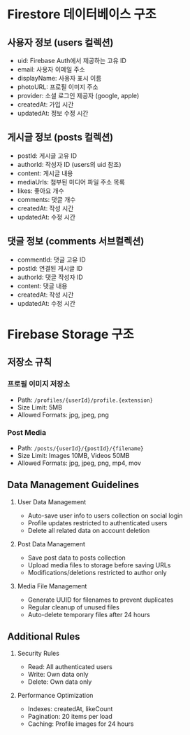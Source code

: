 # Firestore 데이터베이스 구조

## 사용자 정보 (users 컬렉션)

- uid: Firebase Auth에서 제공하는 고유 ID
- email: 사용자 이메일 주소
- displayName: 사용자 표시 이름
- photoURL: 프로필 이미지 주소
- provider: 소셜 로그인 제공자 (google, apple)
- createdAt: 가입 시간
- updatedAt: 정보 수정 시간

## 게시글 정보 (posts 컬렉션)

- postId: 게시글 고유 ID
- authorId: 작성자 ID (users의 uid 참조)
- content: 게시글 내용
- mediaUrls: 첨부된 미디어 파일 주소 목록
- likes: 좋아요 개수
- comments: 댓글 개수
- createdAt: 작성 시간
- updatedAt: 수정 시간

## 댓글 정보 (comments 서브컬렉션)

- commentId: 댓글 고유 ID
- postId: 연결된 게시글 ID
- authorId: 댓글 작성자 ID
- content: 댓글 내용
- createdAt: 작성 시간
- updatedAt: 수정 시간

# Firebase Storage 구조

## 저장소 규칙

### 프로필 이미지 저장소

- Path: `/profiles/{userId}/profile.{extension}`
- Size Limit: 5MB
- Allowed Formats: jpg, jpeg, png

### Post Media

- Path: `/posts/{userId}/{postId}/{filename}`
- Size Limit: Images 10MB, Videos 50MB
- Allowed Formats: jpg, jpeg, png, mp4, mov

## Data Management Guidelines

1. User Data Management

   - Auto-save user info to users collection on social login
   - Profile updates restricted to authenticated users
   - Delete all related data on account deletion

2. Post Data Management

   - Save post data to posts collection
   - Upload media files to storage before saving URLs
   - Modifications/deletions restricted to author only

3. Media File Management
   - Generate UUID for filenames to prevent duplicates
   - Regular cleanup of unused files
   - Auto-delete temporary files after 24 hours

## Additional Rules

1. Security Rules

   - Read: All authenticated users
   - Write: Own data only
   - Delete: Own data only

2. Performance Optimization
   - Indexes: createdAt, likeCount
   - Pagination: 20 items per load
   - Caching: Profile images for 24 hours
